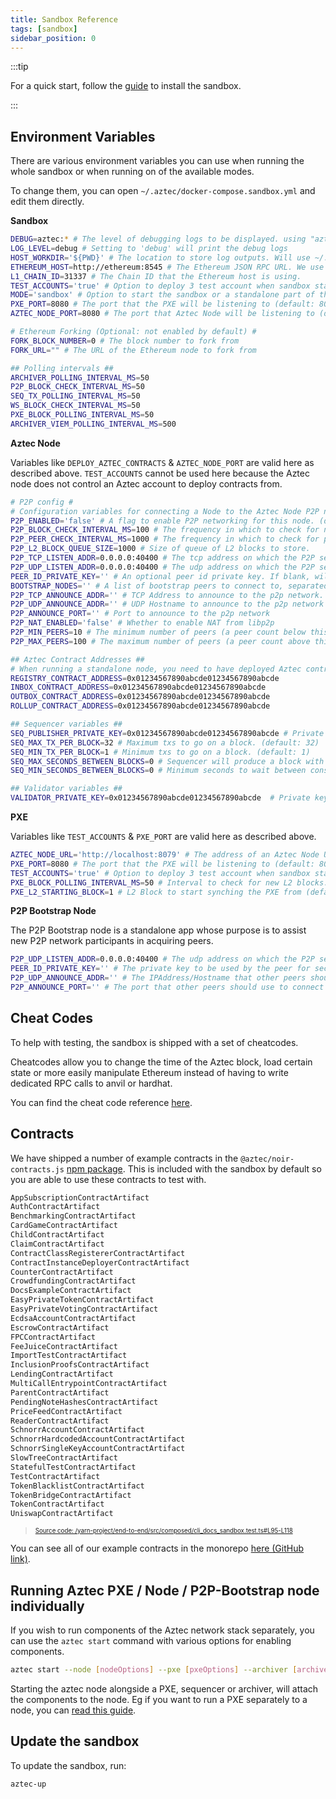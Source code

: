 ```yaml
---
title: Sandbox Reference
tags: [sandbox]
sidebar_position: 0
---
```


:::tip

For a quick start, follow the [guide](../../../guides/getting_started) to install the sandbox.

:::

## Environment Variables

There are various environment variables you can use when running the whole sandbox or when running on of the available modes.

To change them, you can open `~/.aztec/docker-compose.sandbox.yml` and edit them directly.

**Sandbox**

```sh
DEBUG=aztec:* # The level of debugging logs to be displayed. using "aztec:*" will log everything.
LOG_LEVEL=debug # Setting to 'debug' will print the debug logs
HOST_WORKDIR='${PWD}' # The location to store log outputs. Will use ~/.aztec where the docker-compose.yml file is stored by default.
ETHEREUM_HOST=http://ethereum:8545 # The Ethereum JSON RPC URL. We use an anvil instance that runs in parallel to the sandbox on docker by default.
L1_CHAIN_ID=31337 # The Chain ID that the Ethereum host is using.
TEST_ACCOUNTS='true' # Option to deploy 3 test account when sandbox starts. (default: true)
MODE='sandbox' # Option to start the sandbox or a standalone part of the system. (default: sandbox)
PXE_PORT=8080 # The port that the PXE will be listening to (default: 8080)
AZTEC_NODE_PORT=8080 # The port that Aztec Node will be listening to (default: 8080)

# Ethereum Forking (Optional: not enabled by default) #
FORK_BLOCK_NUMBER=0 # The block number to fork from
FORK_URL="" # The URL of the Ethereum node to fork from

## Polling intervals ##
ARCHIVER_POLLING_INTERVAL_MS=50
P2P_BLOCK_CHECK_INTERVAL_MS=50
SEQ_TX_POLLING_INTERVAL_MS=50
WS_BLOCK_CHECK_INTERVAL_MS=50
PXE_BLOCK_POLLING_INTERVAL_MS=50
ARCHIVER_VIEM_POLLING_INTERVAL_MS=500
```

**Aztec Node**

Variables like `DEPLOY_AZTEC_CONTRACTS` & `AZTEC_NODE_PORT` are valid here as described above.
`TEST_ACCOUNTS` cannot be used here because the Aztec node does not control an Aztec account to deploy contracts from.

```sh
# P2P config #
# Configuration variables for connecting a Node to the Aztec Node P2P network. You'll need a running P2P-Bootstrap node to connect to.
P2P_ENABLED='false' # A flag to enable P2P networking for this node. (default: false)
P2P_BLOCK_CHECK_INTERVAL_MS=100 # The frequency in which to check for new L2 blocks.
P2P_PEER_CHECK_INTERVAL_MS=1000 # The frequency in which to check for peers.
P2P_L2_BLOCK_QUEUE_SIZE=1000 # Size of queue of L2 blocks to store.
P2P_TCP_LISTEN_ADDR=0.0.0.0:40400 # The tcp address on which the P2P service should listen for connections.(default: 0.0.0.0:40400)
P2P_UDP_LISTEN_ADDR=0.0.0.0:40400 # The udp address on which the P2P service should listen for peer discovery requests.(default: 0.0.0.0:40400)
PEER_ID_PRIVATE_KEY='' # An optional peer id private key. If blank, will generate a random key.
BOOTSTRAP_NODES='' # A list of bootstrap peers to connect to, separated by commas
P2P_TCP_ANNOUNCE_ADDR='' # TCP Address to announce to the p2p network. Format: <address>:<port>
P2P_UDP_ANNOUNCE_ADDR='' # UDP Hostname to announce to the p2p network (used for peer discovery). Uses TCP announce addr if not provided
P2P_ANNOUNCE_PORT='' # Port to announce to the p2p network
P2P_NAT_ENABLED='false' # Whether to enable NAT from libp2p
P2P_MIN_PEERS=10 # The minimum number of peers (a peer count below this will cause the node to look for more peers)
P2P_MAX_PEERS=100 # The maximum number of peers (a peer count above this will cause the node to refuse connection attempts)

## Aztec Contract Addresses ##
# When running a standalone node, you need to have deployed Aztec contracts on your Ethereum host, then declare their addresses as env variables.
REGISTRY_CONTRACT_ADDRESS=0x01234567890abcde01234567890abcde
INBOX_CONTRACT_ADDRESS=0x01234567890abcde01234567890abcde
OUTBOX_CONTRACT_ADDRESS=0x01234567890abcde01234567890abcde
ROLLUP_CONTRACT_ADDRESS=0x01234567890abcde01234567890abcde

## Sequencer variables ##
SEQ_PUBLISHER_PRIVATE_KEY=0x01234567890abcde01234567890abcde # Private key of an ethereum account that will be used by the sequencer to publish blocks.
SEQ_MAX_TX_PER_BLOCK=32 # Maximum txs to go on a block. (default: 32)
SEQ_MIN_TX_PER_BLOCK=1 # Minimum txs to go on a block. (default: 1)
SEQ_MAX_SECONDS_BETWEEN_BLOCKS=0 # Sequencer will produce a block with less than the min number of txs once this threshold is reached. (default: 0, means disabled)
SEQ_MIN_SECONDS_BETWEEN_BLOCKS=0 # Minimum seconds to wait between consecutive blocks. (default: 0)

## Validator variables ##
VALIDATOR_PRIVATE_KEY=0x01234567890abcde01234567890abcde  # Private key of the ethereum account that will be used to perform validator duties
```

**PXE**

Variables like `TEST_ACCOUNTS` & `PXE_PORT` are valid here as described above.

```sh
AZTEC_NODE_URL='http://localhost:8079' # The address of an Aztec Node URL that the PXE will connect to (default: http://localhost:8079)
PXE_PORT=8080 # The port that the PXE will be listening to (default: 8080)
TEST_ACCOUNTS='true' # Option to deploy 3 test account when sandbox starts. (default: true)
PXE_BLOCK_POLLING_INTERVAL_MS=50 # Interval to check for new L2 blocks. (default: 50)
PXE_L2_STARTING_BLOCK=1 # L2 Block to start synching the PXE from (default: 1)
```

**P2P Bootstrap Node**

The P2P Bootstrap node is a standalone app whose purpose is to assist new P2P network participants in acquiring peers.

```sh
P2P_UDP_LISTEN_ADDR=0.0.0.0:40400 # The udp address on which the P2P service should listen for peer discovery requests. (default: 0.0.0.0:40400)
PEER_ID_PRIVATE_KEY='' # The private key to be used by the peer for secure communications with other peers. This key will also be used to derive the Peer ID.
P2P_UDP_ANNOUNCE_ADDR='' # The IPAddress/Hostname that other peers should use to connect to this node, this may be different to P2P_TCP_LISTEN_ADDR if e.g. the node is behind a NAT.
P2P_ANNOUNCE_PORT='' # The port that other peers should use to connect to this node, this may be different to P2P_UDP_LISTEN_ADDR if e.g. the node is behind a NAT.
```

## Cheat Codes

To help with testing, the sandbox is shipped with a set of cheatcodes.

Cheatcodes allow you to change the time of the Aztec block, load certain state or more easily manipulate Ethereum instead of having to write dedicated RPC calls to anvil or hardhat.

You can find the cheat code reference [here](./cheat_codes.md).

## Contracts

We have shipped a number of example contracts in the `@aztec/noir-contracts.js` [npm package](https://www.npmjs.com/package/@aztec/noir-contracts.js). This is included with the sandbox by default so you are able to use these contracts to test with.

```bash
AppSubscriptionContractArtifact
AuthContractArtifact
BenchmarkingContractArtifact
CardGameContractArtifact
ChildContractArtifact
ClaimContractArtifact
ContractClassRegistererContractArtifact
ContractInstanceDeployerContractArtifact
CounterContractArtifact
CrowdfundingContractArtifact
DocsExampleContractArtifact
EasyPrivateTokenContractArtifact
EasyPrivateVotingContractArtifact
EcdsaAccountContractArtifact
EscrowContractArtifact
FPCContractArtifact
FeeJuiceContractArtifact
ImportTestContractArtifact
InclusionProofsContractArtifact
LendingContractArtifact
MultiCallEntrypointContractArtifact
ParentContractArtifact
PendingNoteHashesContractArtifact
PriceFeedContractArtifact
ReaderContractArtifact
SchnorrAccountContractArtifact
SchnorrHardcodedAccountContractArtifact
SchnorrSingleKeyAccountContractArtifact
SlowTreeContractArtifact
StatefulTestContractArtifact
TestContractArtifact
TokenBlacklistContractArtifact
TokenBridgeContractArtifact
TokenContractArtifact
UniswapContractArtifact
```

> <sup><sub><a href="https://github.com/AztecProtocol/aztec-packages/blob/master//yarn-project/end-to-end/src/composed/cli_docs_sandbox.test.ts#L95-L118" target="_blank" rel="noopener noreferrer">Source code: /yarn-project/end-to-end/src/composed/cli_docs_sandbox.test.ts#L95-L118</a></sub></sup>

You can see all of our example contracts in the monorepo [here (GitHub link)](https://github.com/AztecProtocol/aztec-packages/tree/master/noir-projects/noir-contracts/contracts).

## Running Aztec PXE / Node / P2P-Bootstrap node individually

If you wish to run components of the Aztec network stack separately, you can use the `aztec start` command with various options for enabling components.

```bash
aztec start --node [nodeOptions] --pxe [pxeOptions] --archiver [archiverOptions] --sequencer [sequencerOptions] --prover [proverOptions] --p2p-bootstrap [p2pOptions]
```

Starting the aztec node alongside a PXE, sequencer or archiver, will attach the components to the node. Eg if you want to run a PXE separately to a node, you can [read this guide](../../../guides/developer_guides/local_env/run_more_than_one_pxe_sandbox.md).

## Update the sandbox

To update the sandbox, run:

```bash
aztec-up
```
